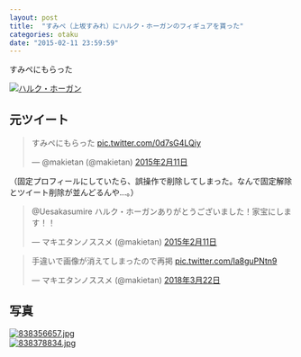 ```yaml
---
layout: post
title:  "すみぺ（上坂すみれ）にハルク・ホーガンのフィギュアを貰った"
categories: otaku
date: "2015-02-11 23:59:59"
---
```


すみペにもらった

<div class="trim">
  <div class="trim__item">
    <a href="{{ site.url }}/assets/images/2015-02-11-report/DY33TKTVoAAL-qt.jpg">
      <img class="one" src="{{ site.url }}/assets/thumbnail/2015-02-11-report/DY33TKTVoAAL-qt.jpg" alt="ハルク・ホーガン">
    </a>
  </div>
</div>

## 元ツイート

<blockquote class="twitter-tweet" data-lang="ja"><p lang="ja" dir="ltr">すみペにもらった <a href="http://t.co/0d7sG4LQiy">pic.twitter.com/0d7sG4LQiy</a></p>&mdash; @makietan (@makietan) <a href="https://twitter.com/makietan/status/565528304845742080">2015年2月11日</a></blockquote>
<script async src="//platform.twitter.com/widgets.js" charset="utf-8"></script>

（固定プロフィールにしていたら、誤操作で削除してしまった。なんで固定解除とツイート削除が並んどるんや...。）

<blockquote class="twitter-tweet" data-lang="ja"><p lang="ja" dir="ltr">@Uesakasumire ハルク・ホーガンありがとうございました！家宝にします！！</p>&mdash; マキエタンノススメ (@makietan) <a href="https://twitter.com/makietan/status/565515445675900929?ref_src=twsrc%5Etfw">2015年2月11日</a></blockquote>
<script async src="https://platform.twitter.com/widgets.js" charset="utf-8"></script>

<blockquote class="twitter-tweet" data-lang="ja"><p lang="ja" dir="ltr">手違いで画像が消えてしまったので再掲 <a href="https://t.co/la8guPNtn9">pic.twitter.com/la8guPNtn9</a></p>&mdash; マキエタンノススメ (@makietan) <a href="https://twitter.com/makietan/status/976708759186649088?ref_src=twsrc%5Etfw">2018年3月22日</a></blockquote>
<script async src="https://platform.twitter.com/widgets.js" charset="utf-8"></script>

## 写真

<div class="trim">
  <div class="trim__item">
    <a href="{{ site.url }}/assets/images/2015-02-11-report/838356657.jpg">
      <img src="{{ site.url }}/assets/thumbnail/2015-02-11-report/838356657.jpg" alt="838356657.jpg">
    </a>
  </div>
  <div class="trim__item">
    <a href="{{ site.url }}/assets/images/2015-02-11-report/838378834.jpg">
      <img src="{{ site.url }}/assets/thumbnail/2015-02-11-report/838378834.jpg" alt="838378834.jpg">
    </a>
  </div>
</div>
